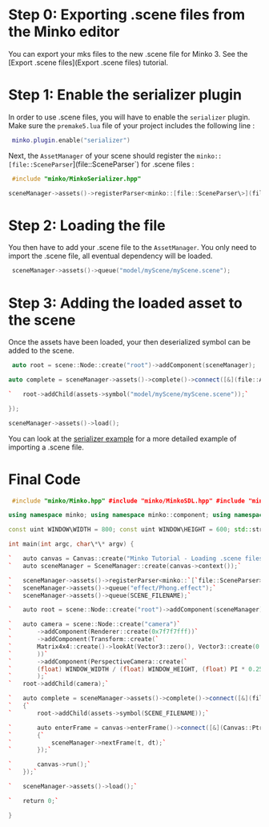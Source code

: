 Step 0: Exporting .scene files from the Minko editor
====================================================

You can export your mks files to the new .scene file for Minko 3. See the [Export .scene files](Export .scene files) tutorial.

Step 1: Enable the serializer plugin
====================================

In order to use .scene files, you will have to enable the `serializer` plugin. Make sure the `premake5.lua` file of your project includes the following line :


```lua
 minko.plugin.enable("serializer") 
```


Next, the `AssetManager` of your scene should register the `minko::[file::SceneParser`](file::SceneParser`) for .scene files : 
```cpp
 #include "minko/MinkoSerializer.hpp"

sceneManager->assets()->registerParser<minko::[file::SceneParser\>](file::SceneParser>)("scene"); 
```


Step 2: Loading the file
========================

You then have to add your .scene file to the `AssetManager`. You only need to import the .scene file, all eventual dependency will be loaded. 
```cpp
 sceneManager->assets()->queue("model/myScene/myScene.scene"); 
```


Step 3: Adding the loaded asset to the scene
============================================

Once the assets have been loaded, your then deserialized symbol can be added to the scene. 
```cpp
 auto root = scene::Node::create("root")->addComponent(sceneManager);

auto complete = sceneManager->assets()->complete()->connect([&](file::AssetLibrary::Ptr assets) {

`   root->addChild(assets->symbol("model/myScene/myScene.scene"));`

});

sceneManager->assets()->load(); 
```


You can look at the [serializer example](ExampleSerializer.md) for a more detailed example of importing a .scene file.

Final Code
==========


```cpp
 #include "minko/Minko.hpp" #include "minko/MinkoSDL.hpp" #include "minko/MinkoSerializer.hpp"

using namespace minko; using namespace minko::component; using namespace minko::math;

const uint WINDOW\WIDTH = 800; const uint WINDOW\HEIGHT = 600; std::string SCENE\FILENAME = "model/myScene/myScene.scene";

int main(int argc, char\*\* argv) {

`   auto canvas = Canvas::create("Minko Tutorial - Loading .scene files", WINDOW_WIDTH, WINDOW_HEIGHT);`
`   auto sceneManager = SceneManager::create(canvas->context());`

`   sceneManager->assets()->registerParser<minko::`[`file::SceneParser>`](file::SceneParser>)`("scene");`
`   sceneManager->assets()->queue("effect/Phong.effect");`
`   sceneManager->assets()->queue(SCENE_FILENAME);`

`   auto root = scene::Node::create("root")->addComponent(sceneManager);`

`   auto camera = scene::Node::create("camera")`
`       ->addComponent(Renderer::create(0x7f7f7fff))`
`       ->addComponent(Transform::create(`
`       Matrix4x4::create()->lookAt(Vector3::zero(), Vector3::create(0., 3., -5.f))`
`       ))`
`       ->addComponent(PerspectiveCamera::create(`
`       (float) WINDOW_WIDTH / (float) WINDOW_HEIGHT, (float) PI * 0.25f, .1f, 1000.f)`
`       );`
`   root->addChild(camera);`

`   auto complete = sceneManager->assets()->complete()->connect([&](file::AssetLibrary::Ptr assets)`
`   {`
`       root->addChild(assets->symbol(SCENE_FILENAME));`

`       auto enterFrame = canvas->enterFrame()->connect([&](Canvas::Ptr canvas, float t, float dt)`
`       {`
`           sceneManager->nextFrame(t, dt);`
`       });`

`       canvas->run();`
`   });`

`   sceneManager->assets()->load();`

`   return 0;`

} 
```


